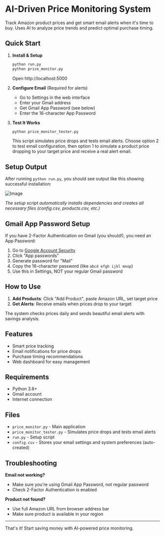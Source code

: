 # AI-Driven Price Monitoring System

Track Amazon product prices and get smart email alerts when it's time to buy. Uses AI to analyze price trends and predict optimal purchase timing.

## Quick Start

1. **Install & Setup**
   ```bash
   python run.py
   python price_monitor.py
   ```
   Open http://localhost:5000

2. **Configure Email** (Required for alerts)
   - Go to Settings in the web interface
   - Enter your Gmail address
   - Get Gmail App Password (see below)
   - Enter the 16-character App Password

3. **Test It Works**
   ```bash
   python price_monitor_tester.py
   ```
   This script simulates price drops and tests email alerts. Choose option 2 to test email configuration, then option 1 to simulate a product price dropping to your target price and receive a real alert email.

## Setup Output

After running `python run.py`, you should see output like this showing successful installation:

![Image](https://github.com/user-attachments/assets/6eae92e6-1d5c-4f6e-abc1-892d09c18eef)

*The setup script automatically installs dependencies and creates all necessary files (config.csv, products.csv, etc.)*

## Gmail App Password Setup

If you have 2-Factor Authentication on Gmail (you should!), you need an App Password:

1. Go to [Google Account Security](https://myaccount.google.com/security)
2. Click "App passwords" 
3. Generate password for "Mail"
4. Copy the 16-character password (like `abcd efgh ijkl mnop`)
5. Use this in Settings, NOT your regular Gmail password

## How to Use

1. **Add Products**: Click "Add Product", paste Amazon URL, set target price
2. **Get Alerts**: Receive emails when prices drop to your target

The system checks prices daily and sends beautiful email alerts with savings analysis.

## Features

- Smart price tracking
- Email notifications for price drops
- Purchase timing recommendations
- Web dashboard for easy management

## Requirements

- Python 3.8+
- Gmail account
- Internet connection

## Files

- `price_monitor.py` - Main application
- `price_monitor_tester.py` - Simulates price drops and tests email alerts
- `run.py` - Setup script
- `config.csv` - Stores your email settings and system preferences (auto-created)

## Troubleshooting

**Email not working?**
- Make sure you're using Gmail App Password, not regular password
- Check 2-Factor Authentication is enabled

**Product not found?**
- Use full Amazon URL from browser address bar
- Make sure product is available in your region



---

That's it! Start saving money with AI-powered price monitoring.
